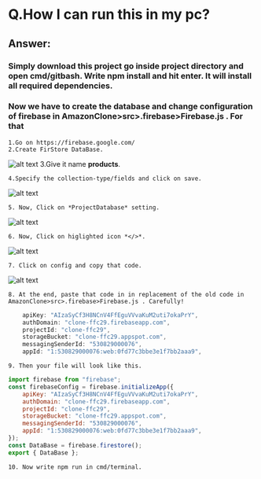 # Q.How I can run this in my pc?

## Answer:

### Simply download this project go inside project directory and open cmd/gitbash. Write **npm install** and hit enter. It will install all required dependencies.

### Now we have to create the database and change configuration of firebase in AmazonClone>src>.firebase>Firebase.js . For that

    1.Go on https://firebase.google.com/
    2.Create FirStore DataBase.

![alt text](https://www.linkpicture.com/q/click-create-database.jpg "AbubarShf")
3.Give it name **products**.

    4.Specify the collection-type/fields and click on save.

![alt text](https://i.ibb.co/hMMPqXV/add-specific-fields.jpg "AbubakarShf")

    5. Now, Click on *ProjectDatabase* setting.

![alt text](https://i.ibb.co/2cxg62q/config-settings.jpg "AbubakarShf")

    6. Now, Click on higlighted icon *</>*.

![alt text](https://i.ibb.co/XDzt4Jm/crate-web-App.jpg "AbubakarShf")

    7. Click on config and copy that code.

![alt text](https://i.ibb.co/wyQcbjn/647764.jpg "AbubakarShf")

    8. At the end, paste that code in in replacement of the old code in AmazonClone>src>.firebase>Firebase.js . Carefully!

```javascript
    apiKey: "AIzaSyCf3H8NCnV4FfEguVVvaKuM2uti7okaPrY",
    authDomain: "clone-ffc29.firebaseapp.com",
    projectId: "clone-ffc29",
    storageBucket: "clone-ffc29.appspot.com",
    messagingSenderId: "530829000076",
    appId: "1:530829000076:web:0fd77c3bbe3e1f7bb2aaa9",
```

    9. Then your file will look like this.

```javascript
import firebase from "firebase";
const firebaseConfig = firebase.initializeApp({
    apiKey: "AIzaSyCf3H8NCnV4FfEguVVvaKuM2uti7okaPrY",
    authDomain: "clone-ffc29.firebaseapp.com",
    projectId: "clone-ffc29",
    storageBucket: "clone-ffc29.appspot.com",
    messagingSenderId: "530829000076",
    appId: "1:530829000076:web:0fd77c3bbe3e1f7bb2aaa9",
});
const DataBase = firebase.firestore();
export { DataBase };
```

    10. Now write npm run in cmd/terminal.
